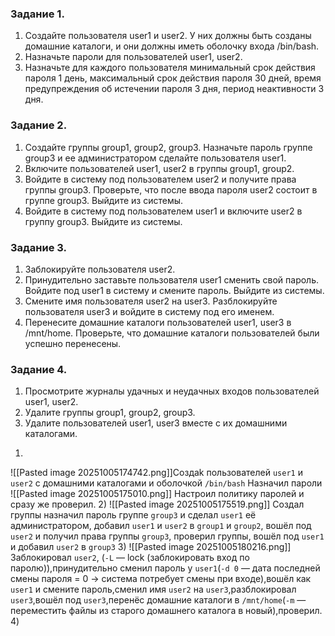 ### Задание 1.

1. Создайте пользователя user1 и user2. У них должны быть созданы домашние каталоги, и они должны иметь оболочку входа /bin/bash.
2. Назначьте пароли для пользователей user1, user2.
3. Назначьте для каждого пользователя минимальный срок действия пароля 1 день, максимальный срок действия пароля 30 дней, время предупреждения об истечении пароля 3 дня, период неактивности 3 дня.

### Задание 2.
1. Создайте группы group1, group2, group3. Назначьте пароль группе group3 и ее администратором сделайте пользователя user1.
2. Включите пользователей user1, user2 в группы group1, group2.
3. Войдите в систему под пользователем user2 и получите права группы group3. Проверьте, что после ввода пароля user2 состоит в группе group3. Выйдите из системы.
4. Войдите в систему под пользователем user1 и включите user2 в группу group3. Выйдите из системы.

### Задание 3.

1. Заблокируйте пользователя user2.
2. Принудительно заставьте пользователя user1 сменить свой пароль. Войдите под user1 в систему и смените пароль. Выйдите из системы.
3. Смените имя пользователя user2 на user3. Разблокируйте пользователя user3 и войдите в систему под его именем.
4. Перенесите домашние каталоги пользователей user1, user3 в /mnt/home. Проверьте, что домашние каталоги пользователей были успешно перенесены.

### Задание 4.

1. Просмотрите журналы удачных и неудачных входов пользователей user1, user2.
2. Удалите группы group1, group2, group3.
3. Удалите пользователей user1, user3 вместе с их домашними каталогами.
1)
![[Pasted image 20251005174742.png]]Создаk пользователей `user1` и `user2` с домашними каталогами и оболочкой `/bin/bash`
Назначил пароли
![[Pasted image 20251005175010.png]]
Настроил политику паролей и сразу же проверил.
2)
![[Pasted image 20251005175519.png]]
Создал группы назначил пароль группе `group3` и сделал `user1` её администратором, добавил `user1` и `user2` в `group1` и `group2`, вошёл под `user2` и получил права группы `group3`, проверил группы, вошёл под `user1` и добавил `user2` в `group3`
3)
![[Pasted image 20251005180216.png]]
Заблокировал `user2`, (`-L` — lock (заблокировать вход по паролю)),принудительно сменил пароль у `user1`(`-d 0` — дата последней смены пароля = 0 → система потребует смены при входе),вошёл как `user1` и смените пароль,сменил имя `user2` на `user3`,разблокировал `user3`,вошёл под `user3`,перенёс домашние каталоги в `/mnt/home`(`-m` — переместить файлы из старого домашнего каталога в новый),проверил.
4)
